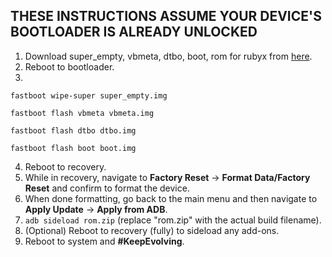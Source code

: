 ## THESE INSTRUCTIONS ASSUME YOUR DEVICE'S BOOTLOADER IS ALREADY UNLOCKED

1. Download super_empty, vbmeta, dtbo, boot, rom for rubyx from [here](https://sourceforge.net/projects/evolution-x/files/rubyx/14/).
2. Reboot to bootloader.
3.
```fastboot wipe-super super_empty.img```

```fastboot flash vbmeta vbmeta.img```

```fastboot flash dtbo dtbo.img```

```fastboot flash boot boot.img```

4. Reboot to recovery.
5. While in recovery, navigate to **Factory Reset** → **Format Data/Factory Reset** and confirm to format the device.
6. When done formatting, go back to the main menu and then navigate to **Apply Update** → **Apply from ADB**.
7. `adb sideload rom.zip` (replace "rom.zip" with the actual build filename).
8. (Optional) Reboot to recovery (fully) to sideload any add-ons.
9. Reboot to system and **#KeepEvolving**.
